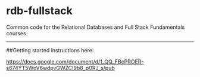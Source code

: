 rdb-fullstack
=============

Common code for the Relational Databases and Full Stack Fundamentals courses

- - - - 

##Getting started instructions here:

https://docs.google.com/document/d/1_QQ_FBcPROER-s674YT5WoV6wdpvGWZCI9b8_p0RJ_s/pub
